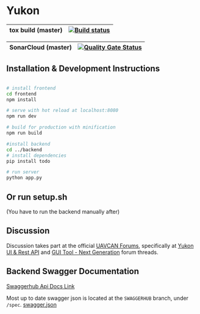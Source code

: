 # Yukon

| tox build (master)   | [![Build status](https://badge.buildkite.com/98867229c03fc1c66c05cfc9ecc1c29f597c7778957f53ac07.svg)][1]                |
| -------------------- | ----------------------------------------------------------------------------------------------------------------------- |

| SonarCloud (master)  | [![Quality Gate Status](https://sonarcloud.io/api/project_badges/measure?project=UAVCAN_Yukon&metric=alert_status)][2]  |
| -------------------- | ----------------------------------------------------------------------------------------------------------------------- |


## Installation & Development Instructions

``` bash

# install frontend
cd frontend
npm install

# serve with hot reload at localhost:8080
npm run dev

# build for production with minification
npm run build

#install backend
cd ../backend
# install dependencies
pip install todo

# run server
python app.py
```

## Or run setup.sh

(You have to run the backend manually after)

## Discussion

Discussion takes part at the official [UAVCAN Forums](https://forum.uavcan.org/), specifically at [Yukon UI & Rest API](https://forum.uavcan.org/t/yukon-ui-rest-api/390/1) and [GUI Tool - Next Generation](https://forum.uavcan.org/t/gui-tool-next-generation/229) forum threads.

## Backend Swagger Documentation

[Swaggerhub Api Docs Link](https://app.swaggerhub.com/apis-docs/Zarkopafilis/Yukon/1.0.0)

Most up to date swagger json is located at the `SWAGGERHUB` branch, under `/spec`. [swagger.json](https://github.com/UAVCAN/Yukon/blob/SWAGGERHUB/spec/swagger.json)


[1]: https://buildkite.com/uavcan/yukon-release
[2]: https://sonarcloud.io/dashboard?id=UAVCAN_Yukon
